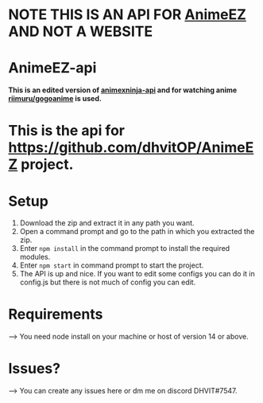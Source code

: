 # NOTE THIS IS AN API FOR [AnimeEZ](https://github.com/dhvitOP/AnimeEZ) AND NOT A WEBSITE
# AnimeEZ-api
**This is an edited version of [animexninja-api](https://github.com/routayush1/animexninja-api) and for watching anime [riimuru/gogoanime](https://github.com/riimuru/gogoanime) is used.**  
# This is the api for https://github.com/dhvitOP/AnimeEZ project.
# Setup
1. Download the zip and extract it in any path you want. <br>
2. Open a command prompt and go to the path in which you extracted the zip.<br>
3. Enter `npm install` in the command prompt to install the required modules.<br>
4. Enter `npm start` in command prompt to start the project.<br>
5. The API is up and nice. If you want to edit some configs you can do it in config.js but there is not much of config you can edit.<br>
# Requirements
--> You need node install on your machine or host of version 14 or above.
# Issues?
--> You can create any issues here or dm me on discord DHVIT#7547.
